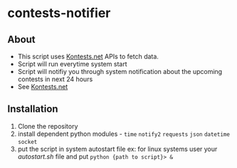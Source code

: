 # contests-notifier

## About
- This script uses [Kontests.net](https://kontests.net) APIs to fetch data.
- Script will run everytime system start 
- Script will notifiy you through system notification about the upcoming contests in next 24 hours
- See [Kontests.net](https://kontests.net)

## Installation
1. Clone the repository
2. install dependent python modules -
   `time` `notify2` `requests` `json` `datetime` `socket`
3. put the script in system autostart file
  ex:
    for linux systems user your *autostart.sh* file and put
    `python {path to script}> &`



